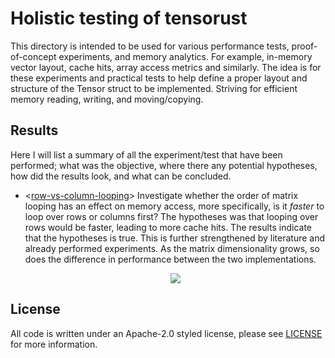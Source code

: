 # Holistic testing of tensorust
This directory is intended to be used for various performance tests, proof-of-concept
experiments, and memory analytics. For example, in-memory vector layout, cache hits,
array access metrics and similarly. The idea is for these experiments and practical
tests to help define a proper layout and structure of the Tensor struct to be
implemented. Striving for efficient memory reading, writing, and moving/copying.

## Results
Here I will list a summary of all the experiment/test that have been performed; what
was the objective, where there any potential hypotheses, how did the results look, and
what can be concluded.

- <[row-vs-column-looping](https://github.com/willeagren/tensorust/tree/development/structure/tests/row-vs-column-looping)>
  Investigate whether the order of matrix looping has an
  effect on memory access, more specifically, is it *faster* to loop over rows or
  columns first? The hypotheses was that looping over rows would be faster, leading to
  more cache hits. The results indicate that the hypotheses is true. This is further
  strengthened by literature and already performed experiments. As the matrix dimensionality grows,
  so does the difference in performance between the two implementations. <br> <p align="center">
  <img src="https://github.com/willeagren/tensorust/blob/development/structure/tests/row-vs-column-looping/images/row-vs-column-looping-plot.png" />
</p>

## License
All code is written under an Apache-2.0 styled license, please see
[LICENSE](https://github.com/willeagren/tensorust/blob/main/LICENSE)
for more information.

